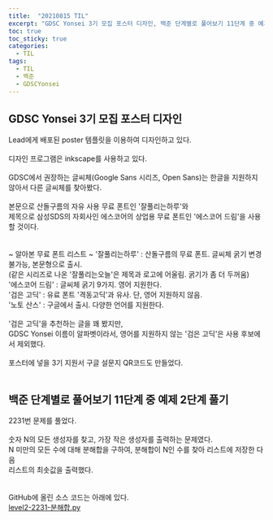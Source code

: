 ```yaml
---
title:  "20210815 TIL"
excerpt: "GDSC Yonsei 3기 모집 포스터 디자인, 백준 단계별로 풀어보기 11단계 중 예제 2단계 풀기(2231번)"
toc: true
toc_sticky: true
categories:
  - TIL
tags:
  - TIL
  - 백준
  - GDSCYonsei
---
```


## GDSC Yonsei 3기 모집 포스터 디자인
Lead에게 배포된 poster 템플릿을 이용하여 디자인하고 있다.  
<br>
디자인 프로그램은 inkscape를 사용하고 있다.  
<br>
GDSC에서 권장하는 글씨체(Google Sans 시리즈, Open Sans)는 한글을 지원하지 않아서 다른 글씨체를 찾아봤다.  
<br>
본문으로 산돌구름의 자유 사용 무료 폰트인 '잘풀리는하루'와  
제목으로 삼성SDS의 자회사인 에스코어의 상업용 무료 폰트인 '에스코어 드림'을 사용할 것이다.  
<br>
<br>
~ 알아본 무료 폰트 리스트 ~
'잘풀리는하루' : 산돌구름의 무료 폰트. 글씨체 굵기 변경 불가능, 본문형으로 출시.  
(같은 시리즈로 나온 '잘풀리는오늘'은 제목과 로고에 어울림. 굵기가 좀 더 두꺼움)  
'에스코어 드림' : 글씨체 굵기 9가지. 영어 지원한다.  
'검은 고딕' : 유료 폰트 '격동고딕'과 유사. 단, 영어 지원하지 않음.  
'노토 산스' : 구글에서 출시. 다양한 언어를 지원한다.  
<br>
'검은 고딕'을 추천하는 글을 꽤 봤지만,  
GDSC Yonsei 이름이 알파벳이라서, 영어를 지원하지 않는 '검은 고딕'은 사용 후보에서 제외했다.  
<br>
포스터에 넣을 3기 지원서 구글 설문지 QR코드도 만들었다.  
<br>



## 백준 단계별로 풀어보기 11단계 중 예제 2단계 풀기  
2231번 문제를 풀었다.  
<br>
숫자 N의 모든 생성자를 찾고, 가장 작은 생성자를 출력하는 문제였다.  
N 미만의 모든 수에 대해 분해합을 구하여, 분해합이 N인 수를 찾아 리스트에 저장한 다음  
리스트의 최솟값을 출력했다.  
<br>
<br>
GitHub에 올린 소스 코드는 아래에 있다.  
[level2-2231-분해합.py](https://github.com/leeryeongsong/baekjoon-step-by-step-python3/blob/main/step11/level2-2231-%EB%B6%84%ED%95%B4%ED%95%A9.py)  
<br>
